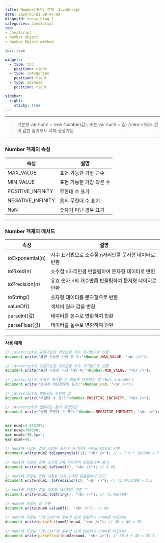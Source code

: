 ```yaml
---
title: Number(숫자) 객체 -JavaScript
date: 2020-03-02 09:47:09
disqusId: tunas-blog-1
categories: JavaScript
tag: 
- JavaScript
- Number Object
- Number Object method

toc: true

widgets:
  - type: toc
    position: right
  - type: categories
    position: right
  - type: adsense
    position: right

sidebar:
  right:
    sticky: true
---
```


* * *

>기본형 
    var num1 = new Number(값);
    또는 var num1 = 값;
//new 키워드 없이 값만 입력해도 객체 생성가능.

<!-- more -->

------
### Number 객체의 속성

| 속성               | 설명                     |
|--------------------|--------------------------|
| MAX_VALUE          | 표현 가능한 가장 큰수    |
| MIN_VALUE          | 표현 가능한 가장 작은 수 |
| POSITIVE_INFINITY | 무한대 수 표기           |
| NEGATIVE_INFINITY | 음의 무한대 수 표기      |
| NaN                | 숫자가 아닌 경우 표기    |

* * *

### Number 객체의 메서드

| 속성             | 설명                                                   |
|------------------|--------------------------------------------------------|
| toExponential(n) | 지수 표기법으로 소수점 n자리만큼 문자형 데이터로 반환  |
| toFixed(n)       | 소수점 n자리만큼 반올림하여 문자형 데이터로 반환       |
| toPrecision(n)   | 유효 숫자 n의 개수만큼 반올림하여 문자형 데이터로 반환 |
| toString()       | 숫자형 데이터를 문자형으로 반환                        |
| valueOf()        | 객체의 원래 값을 반환                                  |
| parselnt(값)     | 데이터를 정수로 변환하여 반환                          |
| parseFloat(값)   | 데이터를 실수로 변환하여 반환                          |


* * *

**사용 예제**

```js  
// javascript로 표현가능한 최댓값을 지수 표기법으로 반환  
document.write("표현 가능한 가장 큰 수:"+Number.MAX_VALUE, "<br />");  
  
// javascript로 표현가능한 최솟값을 지수 표기법으로 반환  
document.write("표현 가능한 가장 작은 수:"+Number.MIN_VALUE, "<br />");  
  
// javascript로 숫자로 표기할 수 없을때 반환되는 값 (Not a Number)  
document.write("숫자가 아닌경우의 표기:"+Number.NaN, "<br />");  
  
// javascript로 반환되는 무한댓 값  
document.write("무한대 수 표기:"+Number.POSITIVE_INFINITY, "<br />");  
  
// javascript로 반환되는 음의 무한댓값  
document.write("음의 무한대 수 표기:"+Number.NEGATIVE_INFINITY, "<br />");  
    
  
var num1=3.456789;  
var num2=700000;  
var num3="30.5px";  
var num4=40;  
  
// num2에 저장된 값에 지정된 소수점 자리만큼 지수표기법으로 반환  
document.write(num2.toExponential(1), "<br />"); // = 7.0 * 100000 = 7.0e+5  
  
// num1에 저장된 값에 소수점 2째 자리까지 반올림하여 표기  
document.write(num1.toFixed(2), "<br />"); // 3.46  
  
// num1에 저장된 값에 지정된 숫자 2개에 반올림하여 표기  
document.write(num1. toPrecision(2), "<br />"); // (3.4)56789 > 3.5  
  
// num1에 저장된 값을 문자형 데이터로 반환 ""  
document.write(num1.toString(), "<br />"); // "3.456789"  
  
// num4에 저장된 값 반환  
document.write(num4.valueOf(), "<br />"); // 40  
  
// num3에 저장된 "30.5px"에 정수만 남겨 반환하고 num4를 더합니다  
document.write(parseInt(num3)+num4, "<br />"); // 30 + 40 = 70  
  
// num3에 저장된 "30.5px"에 실수만 남겨 반환하고 num4를 더합니다  
document.write(parseFloat(num3)+num4, "<br />"); // 30.5 + 40 = 70.5  
```